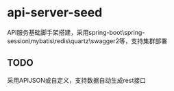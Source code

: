 # api-server-seed
API服务基础脚手架搭建，采用spring-boot\spring-session\mybatis\redis\quartz\swagger2等，支持集群部署



## TODO
采用APIJSON或自定义，支持数据自动生成rest接口